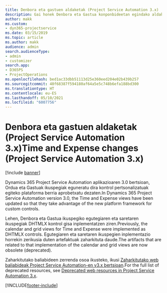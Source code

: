 ```yaml
---
title: Denbora eta gastuen aldaketak (Project Service Automation 3.x)
description: Gai honek Denbora eta Gastua konponbideetan egindako aldaketen inguruko informazioa ematen du.
author: makk
ms.custom:
- dyn365-projectservice
ms.date: 03/15/2019
ms.topic: article
ms.author: makk
audience: admin
search.audienceType:
- admin
- customizer
search.app:
- D365PS
- ProjectOperations
ms.openlocfilehash: bed1ac33dbb51113d25e360eed204e02b439b257
ms.sourcegitcommit: 40f68387f594180af64a5e5c748b6efa188bd300
ms.translationtype: HT
ms.contentlocale: eu-ES
ms.lasthandoff: 05/10/2021
ms.locfileid: "6007756"
---
```

# <a name="time-and-expense-changes-project-service-automation-3x"></a><span data-ttu-id="dcf75-103">Denbora eta gastuen aldaketak (Project Service Automation 3.x)</span><span class="sxs-lookup"><span data-stu-id="dcf75-103">Time and Expense changes (Project Service Automation 3.x)</span></span>

[!include [banner](../../includes/psa-now-project-operations.md)]

<span data-ttu-id="dcf75-104">Dynamics 365 Project Service Automation aplikazioaren 3.0 bertsioan, Ordua eta Gastuak ikuspegiak eguneratu dira kontrol pertsonalizatuak egiteko plataforma berria aprobetxatu dezaten.</span><span class="sxs-lookup"><span data-stu-id="dcf75-104">In Dynamics 365 Project Service Automation version 3.0, the Time and Expense views have been updated so that they take advantage of the new platform framework for custom controls.</span></span>

<span data-ttu-id="dcf75-105">Lehen, Denbora eta Gastua ikuspegiko egutegiaren eta saretaren ikuspegiak DHTMLX kontrol gisa inplementatzen ziren.</span><span class="sxs-lookup"><span data-stu-id="dcf75-105">Previously, the calendar and grid views for Time and Expense were implemented as DHTMLX controls.</span></span> <span data-ttu-id="dcf75-106">Egutegiaren eta saretaren ikuspegien inplementazio horrekin zerikusia duten artefaktuak zaharkituta daude.</span><span class="sxs-lookup"><span data-stu-id="dcf75-106">The artifacts that are related to that implementation of the calendar and grid views are now obsolete (deprecated).</span></span>

<span data-ttu-id="dcf75-107">Zaharkitutako baliabideen zerrenda osoa ikusteko, ikusi [Zaharkitutako web baliabideak Project Service Automation-en v3.x bertsioan](web-resources-deprecated-v3.x.md).</span><span class="sxs-lookup"><span data-stu-id="dcf75-107">For the full list of deprecated resources, see [Deprecated web resources in Project Service Automation 3.x](web-resources-deprecated-v3.x.md).</span></span>


[!INCLUDE[footer-include](../../includes/footer-banner.md)]